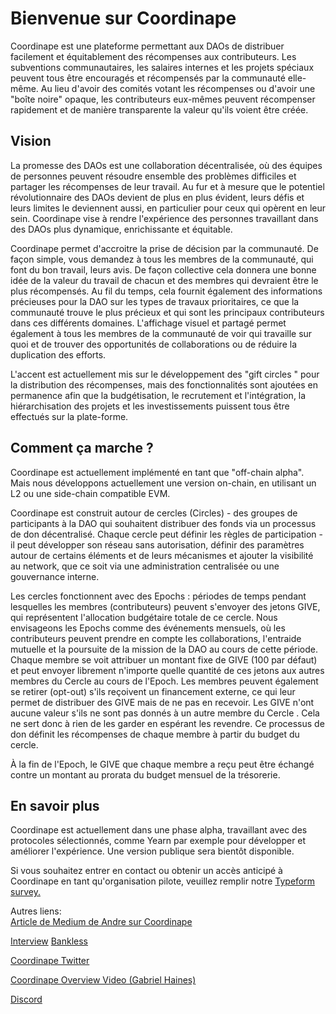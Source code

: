 # Bienvenue sur Coordinape

Coordinape est une plateforme permettant aux DAOs de distribuer facilement et équitablement des récompenses aux contributeurs. Les subventions communautaires, les salaires internes et les projets spéciaux peuvent tous être encouragés et récompensés par la communauté elle-même. Au lieu d'avoir des comités votant les récompenses ou d'avoir une "boîte noire" opaque, les contributeurs eux-mêmes peuvent récompenser rapidement et de manière transparente la valeur qu'ils voient être créée.  


## Vision <a id="vision"></a>

La promesse des DAOs est une collaboration décentralisée, où des équipes de personnes peuvent résoudre ensemble des problèmes difficiles et partager les récompenses de leur travail. Au fur et à mesure que le potentiel révolutionnaire des DAOs devient de plus en plus évident, leurs défis et leurs limites le deviennent aussi, en particulier pour ceux qui opèrent en leur sein. Coordinape vise à rendre l'expérience des personnes travaillant dans des DAOs plus dynamique, enrichissante et équitable.

Coordinape permet d'accroitre la prise de décision par la communauté. De façon simple, vous demandez à tous les membres de la communauté, qui font du bon travail, leurs avis. De façon collective cela donnera une bonne idée de la valeur du travail de chacun et des membres qui devraient être le plus récompensés. Au fil du temps, cela fournit également des informations précieuses pour la DAO sur les types de travaux prioritaires, ce que la communauté trouve le plus précieux et qui sont les principaux contributeurs dans ces différents domaines. L'affichage visuel et partagé permet également à tous les membres de la communauté de voir qui travaille sur quoi et de trouver des opportunités de collaborations ou de réduire la duplication des efforts.

L'accent est actuellement mis sur le développement des "gift circles " pour la distribution des récompenses, mais des fonctionnalités sont ajoutées en permanence afin que la budgétisation, le recrutement et l'intégration, la hiérarchisation des projets et les investissements puissent tous être effectués sur la plate-forme.  
  


## **Comment ça marche  ?** <a id="how-it-works"></a>

Coordinape est actuellement implémenté en tant que "off-chain alpha". Mais nous développons actuellement une version  on-chain, en utilisant un L2 ou une side-chain compatible EVM.

Coordinape est construit autour de cercles \(Circles\) - des groupes de participants à la DAO qui souhaitent distribuer des fonds via un processus de don décentralisé. Chaque cercle peut définir les règles de participation - il peut développer son réseau sans autorisation, définir des paramètres autour de certains éléments et de leurs mécanismes et ajouter la visibilité au network, que ce soit via une administration centralisée ou une gouvernance interne.

Les cercles fonctionnent avec des Epochs : périodes de temps pendant lesquelles les membres \(contributeurs\) peuvent s'envoyer des jetons GIVE, qui représentent l'allocation budgétaire totale de ce cercle. Nous envisageons les Epochs comme des événements mensuels, où les contributeurs peuvent prendre en compte les collaborations, l'entraide mutuelle et la poursuite de la mission de la DAO au cours de cette période. Chaque membre se voit attribuer un montant fixe de GIVE \(100 par défaut\) et peut envoyer librement n'importe quelle quantité de ces jetons aux autres membres du Cercle au cours de l'Epoch. Les membres peuvent également se retirer \(opt-out\) s'ils reçoivent un financement externe, ce qui leur permet de distribuer des GIVE mais de ne pas en recevoir. Les GIVE n'ont aucune valeur s'ils ne sont pas donnés à un autre membre du Cercle . Cela ne sert donc à rien de les garder en espérant les revendre. Ce processus de don définit les récompenses de chaque membre à partir du budget du cercle.

À la fin de l'Epoch, le GIVE que chaque membre a reçu peut être échangé contre un montant au prorata du budget mensuel de la trésorerie.  
  


## **En savoir plus** <a id="learn-more"></a>

Coordinape est actuellement dans une phase alpha, travaillant avec des protocoles sélectionnés, comme Yearn par exemple pour développer et améliorer l'expérience. Une version publique sera bientôt disponible.

Si vous souhaitez entrer en contact ou obtenir un accès anticipé à Coordinape en tant qu'organisation pilote, veuillez remplir notre [Typeform survey.](https://yearnfinance.typeform.com/to/egGYEbrC)​

Autres liens:  
[Article de Medium de Andre sur Coordinape](https://medium.com/iearn/decentralized-payroll-management-for-daos-b2252160c543)​

[Interview](https://youtu.be/JM0zF3AzFno)  [Bankless](https://youtu.be/JM0zF3AzFno)​

​[Coordinape Twitter](https://twitter.com/coordinape)​

​[Coordinape Overview Video \(Gabriel Haines\)](https://www.youtube.com/watch?v=J8oGun8EKDE)​

​[Discord](https://discord.gg/yQNq2WkUgy)​


